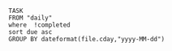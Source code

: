 
```dataview
TASK 
FROM "daily" 
where  !completed 
sort due asc
GROUP BY dateformat(file.cday,"yyyy-MM-dd")
```

